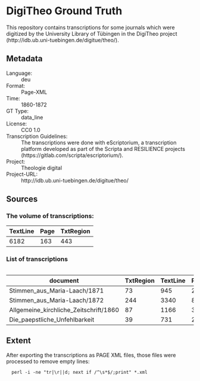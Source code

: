 <div>
   <h1 id="title">DigiTheo Ground Truth</h1>
   <p id="paragraph">This repository contains transcriptions for some journals which were digitized by the University Library of Tübingen in the DigiTheo project (http://idb.ub.uni-tuebingen.de/digitue/theo/).</p>
   <h2>Metadata</h2>
   <dl class="grid">
      <dt id="Language">Language:</dt>
      <dd>deu</dd>
      <dt id="Format">Format:</dt>
      <dd>Page-XML</dd>
      <dt id="Time">Time:</dt>
      <dd>1860-1872</dd>
      <dt id="GTT">GT Type:</dt>
      <dd>data_line</dd>
      <dt id="License">License:</dt>
      <dd>CC0 1.0</dd>
      <dt id="Guidelines">Transcription Guidelines:</dt>
      <dd>The transcriptions were done with eScriptorium, a transcription platform developed as part of the Scripta and RESILIENCE projects (https://gitlab.com/scripta/escriptorium/).</dd>
      <dt id="Project">Project:</dt>
      <dd>Theologie digital</dd>
      <dt id="Project-URL">Project-URL:</dt>
      <dd>http://idb.ub.uni-tuebingen.de/digitue/theo/</dd>
   </dl>
   <h2>Sources</h2>
   <h3>The volume of transcriptions:</h3>
   <table id="table_id">
      <thead>
         <tr>
            <th>TextLine</th>
            <th>Page</th>
            <th>TxtRegion</th>
         </tr>
      </thead>
      <tbody>
         <tr>
            <td>6182</td>
            <td>163</td>
            <td>443</td>
         </tr>
      </tbody>
   </table>
   <div id="transcriptions">
      <h3>List of transcriptions</h3>
      <div>
         <table class="noStyle"/>
         <table id="table_id" class="display">
            <thead>
               <tr>
                  <th>document</th>
                  <th>TxtRegion</th>
                  <th>TextLine</th>
                  <th>Page</th>
               </tr>
            </thead>
            <tbody>
               <tr>
                  <td>Stimmen_aus_Maria-Laach/1871</td>
                  <td>73</td>
                  <td>945</td>
                  <td>25</td>
               </tr>
               <tr>
                  <td>Stimmen_aus_Maria-Laach/1872</td>
                  <td>244</td>
                  <td>3340</td>
                  <td>88</td>
               </tr>
               <tr>
                  <td>Allgemeine_kirchliche_Zeitschrift/1860</td>
                  <td>87</td>
                  <td>1166</td>
                  <td>30</td>
               </tr>
               <tr>
                  <td>Die_paepstliche_Unfehlbarkeit</td>
                  <td>39</td>
                  <td>731</td>
                  <td>20</td>
               </tr>
            </tbody>
         </table>
      </div>
   </div>
   <div id="extent">
      <h2>Extent</h2>
      <p>After exporting the transcriptions as PAGE XML files, those files were
         processed to remove empty lines:</p>

      perl -i -ne "tr|\r||d; next if /^\s*$/;print" *.xml

      
   </div>
</div>
